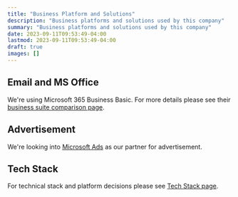 ```yaml
---
title: "Business Platform and Solutions"
description: "Business platforms and solutions used by this company"
summary: "Business platforms and solutions used by this company"
date: 2023-09-11T09:53:49-04:00
lastmod: 2023-09-11T09:53:49-04:00
draft: true
images: []
---
```


## Email and MS Office
We're using Microsoft 365 Business Basic. For more details please see their [business suite comparison page](https://www.microsoft.com/en-us/microsoft-365/business/compare-all-microsoft-365-business-products-b).

## Advertisement
We're looking into [Microsoft Ads](https://about.ads.microsoft.com/en-us) as our partner for advertisement.

## Tech Stack

For technical stack and platform decisions please see [Tech Stack page](/docs/guides/tech-stacks/).
